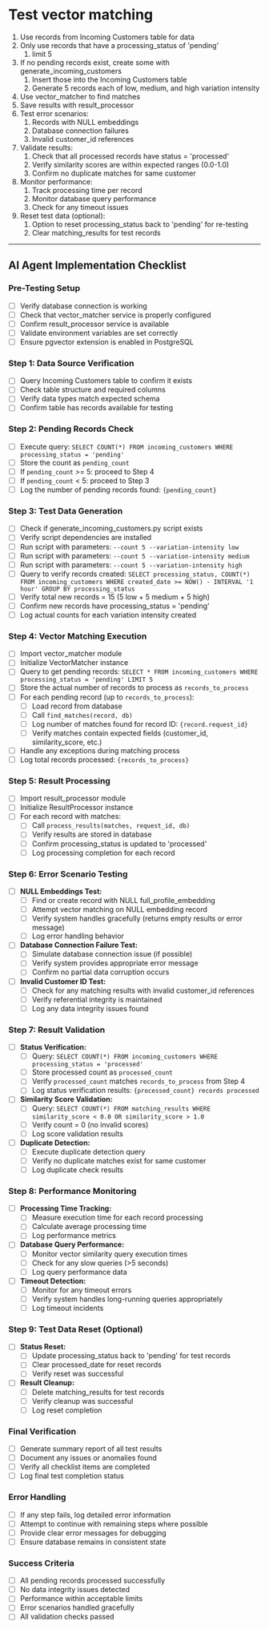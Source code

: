 # Test vector matching

1. Use records from Incoming Customers table for data
2. Only use records that have a processing_status of 'pending'
   1. limit 5
3. If no pending records exist, create some with generate_incoming_customers
   1. Insert those into the Incoming Customers table
   2. Generate 5 records each of low, medium, and high variation intensity
4. Use vector_matcher to find matches
5. Save results with result_processor
6. Test error scenarios:
   1. Records with NULL embeddings
   2. Database connection failures
   3. Invalid customer_id references
7. Validate results:
   1. Check that all processed records have status = 'processed'
   2. Verify similarity scores are within expected ranges (0.0-1.0)
   3. Confirm no duplicate matches for same customer
8. Monitor performance:
   1. Track processing time per record
   2. Monitor database query performance
   3. Check for any timeout issues
9. Reset test data (optional):
   1. Option to reset processing_status back to 'pending' for re-testing
   2. Clear matching_results for test records

---

## AI Agent Implementation Checklist

### Pre-Testing Setup

- [ ] Verify database connection is working
- [ ] Check that vector_matcher service is properly configured
- [ ] Confirm result_processor service is available
- [ ] Validate environment variables are set correctly
- [ ] Ensure pgvector extension is enabled in PostgreSQL

### Step 1: Data Source Verification

- [ ] Query Incoming Customers table to confirm it exists
- [ ] Check table structure and required columns
- [ ] Verify data types match expected schema
- [ ] Confirm table has records available for testing

### Step 2: Pending Records Check

- [ ] Execute query: `SELECT COUNT(*) FROM incoming_customers WHERE processing_status = 'pending'`
- [ ] Store the count as `pending_count`
- [ ] If `pending_count` >= 5: proceed to Step 4
- [ ] If `pending_count` < 5: proceed to Step 3
- [ ] Log the number of pending records found: `{pending_count}`

### Step 3: Test Data Generation

- [ ] Check if generate_incoming_customers.py script exists
- [ ] Verify script dependencies are installed
- [ ] Run script with parameters: `--count 5 --variation-intensity low`
- [ ] Run script with parameters: `--count 5 --variation-intensity medium`
- [ ] Run script with parameters: `--count 5 --variation-intensity high`
- [ ] Query to verify records created: `SELECT processing_status, COUNT(*) FROM incoming_customers WHERE created_date >= NOW() - INTERVAL '1 hour' GROUP BY processing_status`
- [ ] Verify total new records = 15 (5 low + 5 medium + 5 high)
- [ ] Confirm new records have processing_status = 'pending'
- [ ] Log actual counts for each variation intensity created

### Step 4: Vector Matching Execution

- [ ] Import vector_matcher module
- [ ] Initialize VectorMatcher instance
- [ ] Query to get pending records: `SELECT * FROM incoming_customers WHERE processing_status = 'pending' LIMIT 5`
- [ ] Store the actual number of records to process as `records_to_process`
- [ ] For each pending record (up to `records_to_process`):
  - [ ] Load record from database
  - [ ] Call `find_matches(record, db)`
  - [ ] Log number of matches found for record ID: `{record.request_id}`
  - [ ] Verify matches contain expected fields (customer_id, similarity_score, etc.)
- [ ] Handle any exceptions during matching process
- [ ] Log total records processed: `{records_to_process}`

### Step 5: Result Processing

- [ ] Import result_processor module
- [ ] Initialize ResultProcessor instance
- [ ] For each record with matches:
  - [ ] Call `process_results(matches, request_id, db)`
  - [ ] Verify results are stored in database
  - [ ] Confirm processing_status is updated to 'processed'
  - [ ] Log processing completion for each record

### Step 6: Error Scenario Testing

- [ ] **NULL Embeddings Test:**
  - [ ] Find or create record with NULL full_profile_embedding
  - [ ] Attempt vector matching on NULL embedding record
  - [ ] Verify system handles gracefully (returns empty results or error message)
  - [ ] Log error handling behavior
- [ ] **Database Connection Failure Test:**
  - [ ] Simulate database connection issue (if possible)
  - [ ] Verify system provides appropriate error message
  - [ ] Confirm no partial data corruption occurs
- [ ] **Invalid Customer ID Test:**
  - [ ] Check for any matching results with invalid customer_id references
  - [ ] Verify referential integrity is maintained
  - [ ] Log any data integrity issues found

### Step 7: Result Validation

- [ ] **Status Verification:**
  - [ ] Query: `SELECT COUNT(*) FROM incoming_customers WHERE processing_status = 'processed'`
  - [ ] Store processed count as `processed_count`
  - [ ] Verify `processed_count` matches `records_to_process` from Step 4
  - [ ] Log status verification results: `{processed_count} records processed`
- [ ] **Similarity Score Validation:**
  - [ ] Query: `SELECT COUNT(*) FROM matching_results WHERE similarity_score < 0.0 OR similarity_score > 1.0`
  - [ ] Verify count = 0 (no invalid scores)
  - [ ] Log score validation results
- [ ] **Duplicate Detection:**
  - [ ] Execute duplicate detection query
  - [ ] Verify no duplicate matches exist for same customer
  - [ ] Log duplicate check results

### Step 8: Performance Monitoring

- [ ] **Processing Time Tracking:**
  - [ ] Measure execution time for each record processing
  - [ ] Calculate average processing time
  - [ ] Log performance metrics
- [ ] **Database Query Performance:**
  - [ ] Monitor vector similarity query execution times
  - [ ] Check for any slow queries (>5 seconds)
  - [ ] Log query performance data
- [ ] **Timeout Detection:**
  - [ ] Monitor for any timeout errors
  - [ ] Verify system handles long-running queries appropriately
  - [ ] Log timeout incidents

### Step 9: Test Data Reset (Optional)

- [ ] **Status Reset:**
  - [ ] Update processing_status back to 'pending' for test records
  - [ ] Clear processed_date for reset records
  - [ ] Verify reset was successful
- [ ] **Result Cleanup:**
  - [ ] Delete matching_results for test records
  - [ ] Verify cleanup was successful
  - [ ] Log reset completion

### Final Verification

- [ ] Generate summary report of all test results
- [ ] Document any issues or anomalies found
- [ ] Verify all checklist items are completed
- [ ] Log final test completion status

### Error Handling

- [ ] If any step fails, log detailed error information
- [ ] Attempt to continue with remaining steps where possible
- [ ] Provide clear error messages for debugging
- [ ] Ensure database remains in consistent state

### Success Criteria

- [ ] All pending records processed successfully
- [ ] No data integrity issues detected
- [ ] Performance within acceptable limits
- [ ] Error scenarios handled gracefully
- [ ] All validation checks passed
